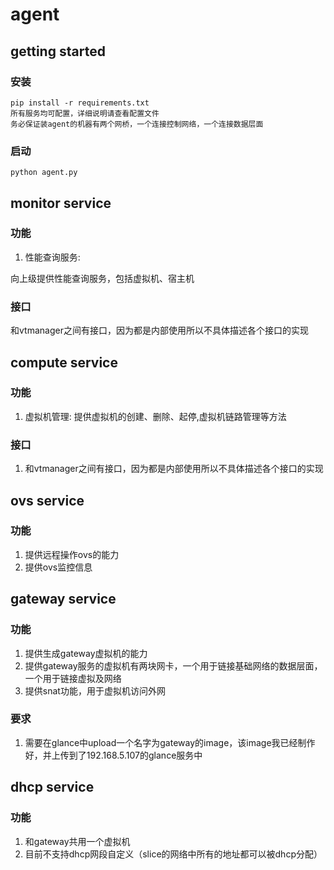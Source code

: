 agent
=====
getting started
---------------
### 安装
    pip install -r requirements.txt
    所有服务均可配置，详细说明请查看配置文件
    务必保证装agent的机器有两个网桥，一个连接控制网络，一个连接数据层面
### 启动
    python agent.py

monitor service
---------------
### 功能
  1. 性能查询服务:
  
  向上级提供性能查询服务，包括虚拟机、宿主机

### 接口
  和vtmanager之间有接口，因为都是内部使用所以不具体描述各个接口的实现

compute service
---------------
### 功能
  1. 虚拟机管理:
  提供虚拟机的创建、删除、起停,虚拟机链路管理等方法

### 接口
  1. 和vtmanager之间有接口，因为都是内部使用所以不具体描述各个接口的实现

ovs service
-----------
### 功能
  1. 提供远程操作ovs的能力
  2. 提供ovs监控信息

gateway service
---------------
### 功能
  1. 提供生成gateway虚拟机的能力
  2. 提供gateway服务的虚拟机有两块网卡，一个用于链接基础网络的数据层面，一个用于链接虚拟及网络
  3. 提供snat功能，用于虚拟机访问外网

### 要求
  1. 需要在glance中upload一个名字为gateway的image，该image我已经制作好，并上传到了192.168.5.107的glance服务中

dhcp service
-------------
### 功能
  1. 和gateway共用一个虚拟机
  2. 目前不支持dhcp网段自定义（slice的网络中所有的地址都可以被dhcp分配）
